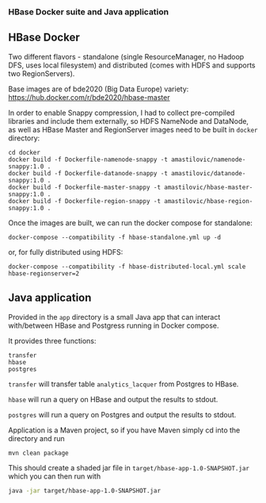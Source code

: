 ### HBase Docker suite and Java application

## HBase Docker
Two different flavors - standalone (single ResourceManager, no Hadoop DFS, uses local filesystem) and distributed (comes with HDFS and supports two RegionServers).

Base images are of bde2020 (Big Data Europe) variety: https://hub.docker.com/r/bde2020/hbase-master

In order to enable Snappy compression, I had to collect pre-compiled libraries and include them externally, so HDFS NameNode and DataNode, as well as HBase Master and RegionServer images need to be built in `docker` directory:

```shell
cd docker
docker build -f Dockerfile-namenode-snappy -t amastilovic/namenode-snappy:1.0 .
docker build -f Dockerfile-datanode-snappy -t amastilovic/datanode-snappy:1.0 .
docker build -f Dockerfile-master-snappy -t amastilovic/hbase-master-snappy:1.0 .
docker build -f Dockerfile-region-snappy -t amastilovic/hbase-region-snappy:1.0 .
```

Once the images are built, we can run the docker compose for standalone:

```shell
docker-compose --compatibility -f hbase-standalone.yml up -d
```

or, for fully distributed using HDFS:

```shell
docker-compose --compatibility -f hbase-distributed-local.yml scale hbase-regionserver=2
```

## Java application
Provided in the `app` directory is a small Java app that can interact with/between HBase and Postgress running in Docker compose.

It provides three functions:

```
transfer
hbase
postgres
```

`transfer` will transfer table `analytics_lacquer` from Postgres to HBase.

`hbase` will run a query on HBase and output the results to stdout.

`postgres` will run a query on Postgres and output the results to stdout.

Application is a Maven project, so if you have Maven simply cd into the directory and run

```bash
mvn clean package
```

This should create a shaded jar file in `target/hbase-app-1.0-SNAPSHOT.jar` which you can then run with

```bash
java -jar target/hbase-app-1.0-SNAPSHOT.jar
```
